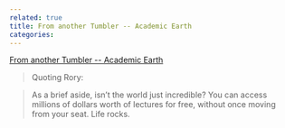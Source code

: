 ```yaml
---
related: true
title: From another Tumbler -- Academic Earth
categories: 
---
```

[From another Tumbler -- Academic Earth][1]

> Quoting Rory: 

> As a brief aside, isn’t the world just incredible? You can access millions
of dollars worth of lectures for free, without once moving from your seat.
Life rocks.

[1]: http://unalone.tumblr.com/post/74166939/academic-earth

